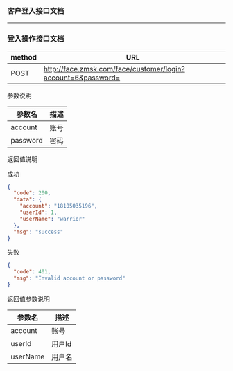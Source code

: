 ### 客户登入接口文档 ###
---

### 登入操作接口文档

|method|URL|
|---|---|
|POST|http://face.zmsk.com/face/customer/login?account=6&password=|

参数说明

|参数名|描述|
|---|---|
|account|账号|
|password|密码|

返回值说明

成功
```json
{
  "code": 200,
  "data": {
    "account": "18105035196",
    "userId": 1,
    "userName": "warrior"
  },
  "msg": "success"
}
```

失败

```json
{
  "code": 401,
  "msg": "Invalid account or password"
}
```

返回值参数说明

|参数名|描述|
|---|---|
|account|账号|
|userId|用户Id|
|userName|用户名|
